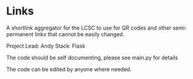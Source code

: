 # Links

A shortlink aggregator for the LCSC to use for QR codes and other semi-permanent links that cannot be easily changed.

Project Lead: Andy
Stack: Flask

The code should be self documenting, please see main.py for details

The code can be edited by anyone where needed.

